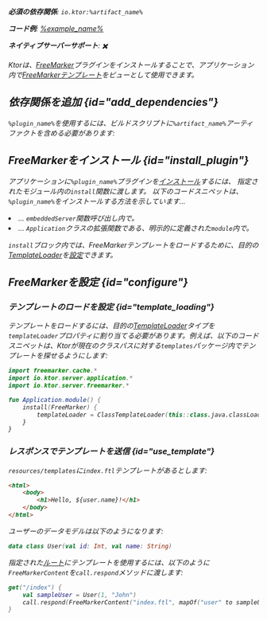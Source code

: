 [//]: # (title: FreeMarker)

<show-structure for="chapter" depth="2"/>
<primary-label ref="server-plugin"/>

[freemarker_template_loading]: https://freemarker.apache.org/docs/pgui_config_templateloading.html

<var name="plugin_name" value="FreeMarker"/>
<var name="package_name" value="io.ktor.server.freemarker"/>
<var name="artifact_name" value="ktor-server-freemarker"/>

<tldr>
<p>
<b>必須の依存関係</b>: <code>io.ktor:%artifact_name%</code>
</p>
<var name="example_name" value="freemarker"/>
<p>
    <b>コード例</b>:
    <a href="https://github.com/ktorio/ktor-documentation/tree/%ktor_version%/codeSnippets/snippets/%example_name%">
        %example_name%
    </a>
</p>
<p>
    <b><Links href="/ktor/server-native" summary="Ktor supports Kotlin/Native and allows you to run a server without an additional runtime or virtual machine.">ネイティブサーバー</Links>サポート</b>: ✖️
</p>
</tldr>

Ktorは、[FreeMarker](https://api.ktor.io/ktor-server-freemarker/io.ktor.server.freemarker/-free-marker)プラグインをインストールすることで、アプリケーション内で[FreeMarkerテンプレート](https://freemarker.apache.org/)をビューとして使用できます。

## 依存関係を追加 {id="add_dependencies"}

<p>
    <code>%plugin_name%</code>を使用するには、ビルドスクリプトに<code>%artifact_name%</code>アーティファクトを含める必要があります:
</p>
<Tabs group="languages">
    <TabItem title="Gradle (Kotlin)" group-key="kotlin">
        <code-block lang="Kotlin" code="            implementation(&quot;io.ktor:%artifact_name%:$ktor_version&quot;)"/>
    </TabItem>
    <TabItem title="Gradle (Groovy)" group-key="groovy">
        <code-block lang="Groovy" code="            implementation &quot;io.ktor:%artifact_name%:$ktor_version&quot;"/>
    </TabItem>
    <TabItem title="Maven" group-key="maven">
        <code-block lang="XML" code="            &lt;dependency&gt;&#10;                &lt;groupId&gt;io.ktor&lt;/groupId&gt;&#10;                &lt;artifactId&gt;%artifact_name%-jvm&lt;/artifactId&gt;&#10;                &lt;version&gt;${ktor_version}&lt;/version&gt;&#10;            &lt;/dependency&gt;"/>
    </TabItem>
</Tabs>

## FreeMarkerをインストール {id="install_plugin"}

<p>
    アプリケーションに<code>%plugin_name%</code>プラグインを<a href="#install">インストール</a>するには、
    指定された<Links href="/ktor/server-modules" summary="Modules allow you to structure your application by grouping routes.">モジュール</Links>内の<code>install</code>関数に渡します。
    以下のコードスニペットは、<code>%plugin_name%</code>をインストールする方法を示しています...
</p>
<list>
    <li>
        ... <code>embeddedServer</code>関数呼び出し内で。
    </li>
    <li>
        ... <code>Application</code>クラスの拡張関数である、明示的に定義された<code>module</code>内で。
    </li>
</list>
<Tabs>
    <TabItem title="embeddedServer">
        <code-block lang="kotlin" code="            import io.ktor.server.engine.*&#10;            import io.ktor.server.netty.*&#10;            import io.ktor.server.application.*&#10;            import %package_name%.*&#10;&#10;            fun main() {&#10;                embeddedServer(Netty, port = 8080) {&#10;                    install(%plugin_name%)&#10;                    // ...&#10;                }.start(wait = true)&#10;            }"/>
    </TabItem>
    <TabItem title="module">
        <code-block lang="kotlin" code="            import io.ktor.server.application.*&#10;            import %package_name%.*&#10;            // ...&#10;            fun Application.module() {&#10;                install(%plugin_name%)&#10;                // ...&#10;            }"/>
    </TabItem>
</Tabs>

`install`ブロック内では、FreeMarkerテンプレートをロードするために、目的の[TemplateLoader][freemarker_template_loading]を[設定](#configure)できます。

## FreeMarkerを設定 {id="configure"}
### テンプレートのロードを設定 {id="template_loading"}
テンプレートをロードするには、目的の[TemplateLoader][freemarker_template_loading]タイプを`templateLoader`プロパティに割り当てる必要があります。例えば、以下のコードスニペットは、Ktorが現在のクラスパスに対する`templates`パッケージ内でテンプレートを探せるようにします:
```kotlin
import freemarker.cache.*
import io.ktor.server.application.*
import io.ktor.server.freemarker.*

fun Application.module() {
    install(FreeMarker) {
        templateLoader = ClassTemplateLoader(this::class.java.classLoader, "templates")
    }
}
```

### レスポンスでテンプレートを送信 {id="use_template"}
`resources/templates`に`index.ftl`テンプレートがあるとします:
```html
<html>
    <body>
        <h1>Hello, ${user.name}!</h1>
    </body>
</html>
```

ユーザーのデータモデルは以下のようになります:
```kotlin
data class User(val id: Int, val name: String)
```

指定された[ルート](server-routing.md)にテンプレートを使用するには、以下のように`FreeMarkerContent`を`call.respond`メソッドに渡します:
```kotlin
get("/index") {
    val sampleUser = User(1, "John")
    call.respond(FreeMarkerContent("index.ftl", mapOf("user" to sampleUser)))
}